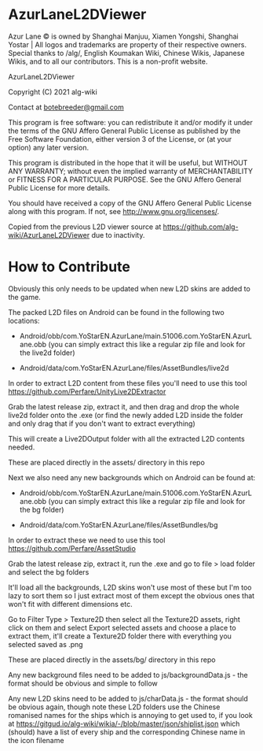 # AzurLaneL2DViewer

Azur Lane © is owned by Shanghai Manjuu, Xiamen Yongshi, Shanghai Yostar | All logos and trademarks are property of their respective owners.
Special thanks to /alg/, English Koumakan Wiki, Chinese Wikis, Japanese Wikis, and to all our contributors. This is a non-profit website.


AzurLaneL2DViewer

Copyright (C) 2021  alg-wiki

Contact at botebreeder@gmail.com

This program is free software: you can redistribute it and/or modify it under the terms of the GNU Affero General Public License as published by the Free Software Foundation, either version 3 of the License, or (at your option) any later version.

This program is distributed in the hope that it will be useful, but WITHOUT ANY WARRANTY; without even the implied warranty of MERCHANTABILITY or FITNESS FOR A PARTICULAR PURPOSE.  See the GNU Affero General Public License for more details.

You should have received a copy of the GNU Affero General Public License along with this program.  If not, see http://www.gnu.org/licenses/.


Copied from the previous L2D viewer source at https://github.com/alg-wiki/AzurLaneL2DViewer due to inactivity.


# How to Contribute

Obviously this only needs to be updated when new L2D skins are added to the game.

The packed L2D files on Android can be found in the following two locations:

- Android/obb/com.YoStarEN.AzurLane/main.51006.com.YoStarEN.AzurLane.obb (you can simply extract this like a regular zip file and look for the live2d folder)

- Android/data/com.YoStarEN.AzurLane/files/AssetBundles/live2d

In order to extract L2D content from these files you'll need to use this tool https://github.com/Perfare/UnityLive2DExtractor

Grab the latest release zip, extract it, and then drag and drop the whole live2d folder onto the .exe (or find the newly added L2D inside the folder and only drag that if you don't want to extract everything)

This will create a Live2DOutput folder with all the extracted L2D contents needed.

These are placed directly in the assets/ directory in this repo

Next we also need any new backgrounds which on Android can be found at:

- Android/obb/com.YoStarEN.AzurLane/main.51006.com.YoStarEN.AzurLane.obb (you can simply extract this like a regular zip file and look for the bg folder)

- Android/data/com.YoStarEN.AzurLane/files/AssetBundles/bg

In order to extract these we need to use this tool https://github.com/Perfare/AssetStudio

Grab the latest release zip, extract it, run the .exe and go to file > load folder and select the bg folders

It'll load all the backgrounds, L2D skins won't use most of these but I'm too lazy to sort them so I just extract most of them except the obvious ones that won't fit with different dimensions etc.

Go to Filter Type > Texture2D then select all the Texture2D assets, right click on them and select Export selected assets and choose a place to extract them, it'll create a Texture2D folder there with everything you selected saved as .png

These are placed directly in the assets/bg/ directory in this repo

Any new background files need to be added to js/backgroundData.js - the format should be obvious and simple to follow

Any new L2D skins need to be added to js/charData.js - the format should be obvious again, though note these L2D folders use the Chinese romanised names for the ships which is annoying to get used to, if you look at https://gitgud.io/alg-wiki/wikia/-/blob/master/json/shiplist.json which (should) have a list of every ship and the corresponding Chinese name in the icon filename
